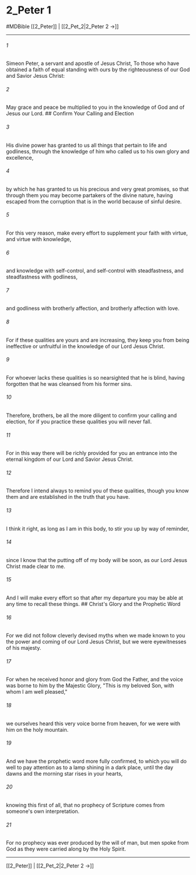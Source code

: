 # 2_Peter 1
#MDBible
[[2_Peter]] | [[2_Pet_2|2_Peter 2 →]]

***

###### 1 
Simeon Peter, a servant and apostle of Jesus Christ, To those who have obtained a faith of equal standing with ours by the righteousness of our God and Savior Jesus Christ: 

###### 2 
May grace and peace be multiplied to you in the knowledge of God and of Jesus our Lord. ## Confirm Your Calling and Election 

###### 3 
His divine power has granted to us all things that pertain to life and godliness, through the knowledge of him who called us to his own glory and excellence, 

###### 4 
by which he has granted to us his precious and very great promises, so that through them you may become partakers of the divine nature, having escaped from the corruption that is in the world because of sinful desire. 

###### 5 
For this very reason, make every effort to supplement your faith with virtue, and virtue with knowledge, 

###### 6 
and knowledge with self-control, and self-control with steadfastness, and steadfastness with godliness, 

###### 7 
and godliness with brotherly affection, and brotherly affection with love. 

###### 8 
For if these qualities are yours and are increasing, they keep you from being ineffective or unfruitful in the knowledge of our Lord Jesus Christ. 

###### 9 
For whoever lacks these qualities is so nearsighted that he is blind, having forgotten that he was cleansed from his former sins. 

###### 10 
Therefore, brothers, be all the more diligent to confirm your calling and election, for if you practice these qualities you will never fall. 

###### 11 
For in this way there will be richly provided for you an entrance into the eternal kingdom of our Lord and Savior Jesus Christ. 

###### 12 
Therefore I intend always to remind you of these qualities, though you know them and are established in the truth that you have. 

###### 13 
I think it right, as long as I am in this body, to stir you up by way of reminder, 

###### 14 
since I know that the putting off of my body will be soon, as our Lord Jesus Christ made clear to me. 

###### 15 
And I will make every effort so that after my departure you may be able at any time to recall these things. ## Christ's Glory and the Prophetic Word 

###### 16 
For we did not follow cleverly devised myths when we made known to you the power and coming of our Lord Jesus Christ, but we were eyewitnesses of his majesty. 

###### 17 
For when he received honor and glory from God the Father, and the voice was borne to him by the Majestic Glory, "This is my beloved Son, with whom I am well pleased," 

###### 18 
we ourselves heard this very voice borne from heaven, for we were with him on the holy mountain. 

###### 19 
And we have the prophetic word more fully confirmed, to which you will do well to pay attention as to a lamp shining in a dark place, until the day dawns and the morning star rises in your hearts, 

###### 20 
knowing this first of all, that no prophecy of Scripture comes from someone's own interpretation. 

###### 21 
For no prophecy was ever produced by the will of man, but men spoke from God as they were carried along by the Holy Spirit. 

***

[[2_Peter]] | [[2_Pet_2|2_Peter 2 →]]
